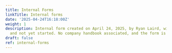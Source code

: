 ```yaml
---
title: Internal Forms
linkTitle: Internal forms
date: '2025-04-24T16:18:00Z'
weight: 1
description: Internal form created on April 24, 2025, by Ryan Laird, with low priority
  and not yet started. No company handbook associated, and the form is not archived.
draft: false
ref: internal-forms
---
```


